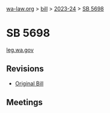 [wa-law.org](/) > [bill](/bill/) > [2023-24](/bill/2023-24/) > [SB 5698](/bill/2023-24/sb/5698/)

# SB 5698
[leg.wa.gov](https://app.leg.wa.gov/billsummary?BillNumber=5698&Year=2023&Initiative=false)

## Revisions
* [Original Bill](1/)

## Meetings